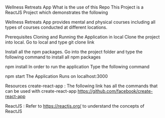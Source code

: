 Wellness Retreats App
What is the use of this Repo
This Project is a ReactJS Project which demonstrates the following

Wellness Retreats App provides mental and physical courses including all types of courses conducted at different locations.

Prerequisites
Cloning and Running the Application in local
Clone the project into local. Go to local and type git clone link

Install all the npm packages. Go into the project folder and type the following command to install all npm packages

npm install
In order to run the application Type the following command

npm start
The Application Runs on localhost:3000

Resources
create-react-app : The following link has all the commands that can be used with create-react-app https://github.com/facebook/create-react-app

ReactJS : Refer to https://reactjs.org/ to understand the concepts of ReactJS

